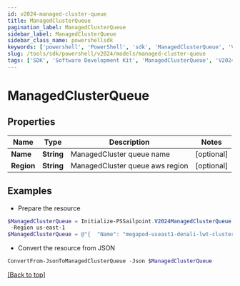 ```yaml
---
id: v2024-managed-cluster-queue
title: ManagedClusterQueue
pagination_label: ManagedClusterQueue
sidebar_label: ManagedClusterQueue
sidebar_class_name: powershellsdk
keywords: ['powershell', 'PowerShell', 'sdk', 'ManagedClusterQueue', 'V2024ManagedClusterQueue'] 
slug: /tools/sdk/powershell/v2024/models/managed-cluster-queue
tags: ['SDK', 'Software Development Kit', 'ManagedClusterQueue', 'V2024ManagedClusterQueue']
---
```



# ManagedClusterQueue

## Properties

Name | Type | Description | Notes
------------ | ------------- | ------------- | -------------
**Name** | **String** | ManagedCluster queue name | [optional] 
**Region** | **String** | ManagedCluster queue aws region | [optional] 

## Examples

- Prepare the resource
```powershell
$ManagedClusterQueue = Initialize-PSSailpoint.V2024ManagedClusterQueue  -Name megapod-useast1-denali-lwt-cluster-1533 `
 -Region us-east-1
$ManagedClusterQueue = @"{  "Name": "megapod-useast1-denali-lwt-cluster-1533", "Region": "us-east-1" }"@
```

- Convert the resource from JSON
```powershell
ConvertFrom-JsonToManagedClusterQueue -Json $ManagedClusterQueue
```


[[Back to top]](#) 

